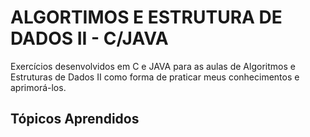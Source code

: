 # ALGORTIMOS E ESTRUTURA DE DADOS II - C/JAVA
Exercícios desenvolvidos em C e JAVA para as aulas de Algoritmos e Estruturas de Dados II como forma de praticar meus conhecimentos e aprimorá-los.
## Tópicos Aprendidos
